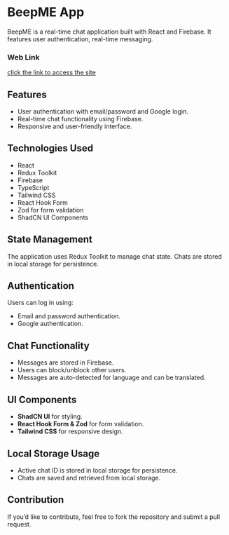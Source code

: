 # BeepME App

BeepME is a real-time chat application built with React and Firebase. It features user authentication, real-time messaging.

### Web Link

[click the link to access the site](https://beep-me.vercel.app/)

## Features

- User authentication with email/password and Google login.
- Real-time chat functionality using Firebase.
- Responsive and user-friendly interface.

## Technologies Used

- React
- Redux Toolkit
- Firebase
- TypeScript
- Tailwind CSS
- React Hook Form
- Zod for form validation
- ShadCN UI Components

## State Management

The application uses Redux Toolkit to manage chat state. Chats are stored in local storage for persistence.

## Authentication

Users can log in using:

- Email and password authentication.
- Google authentication.

## Chat Functionality

- Messages are stored in Firebase.
- Users can block/unblock other users.
- Messages are auto-detected for language and can be translated.

## UI Components

- **ShadCN UI** for styling.
- **React Hook Form & Zod** for form validation.
- **Tailwind CSS** for responsive design.

## Local Storage Usage

- Active chat ID is stored in local storage for persistence.
- Chats are saved and retrieved from local storage.

## Contribution

If you’d like to contribute, feel free to fork the repository and submit a pull request.
